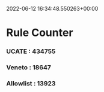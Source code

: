 2022-06-12 16:34:48.550263+00:00
# Rule Counter 
 ### UCATE : 434755

 ### Veneto : 18647

 ### Allowlist : 13923